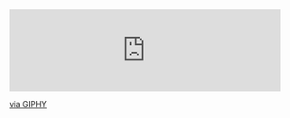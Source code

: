 <iframe src="https://giphy.com/embed/B327EW0qu7DrAj1vPs" width="480" height="146" frameBorder="0" class="giphy-embed" allowFullScreen></iframe><p><a href="https://giphy.com/gifs/B327EW0qu7DrAj1vPs">via GIPHY</a></p>
